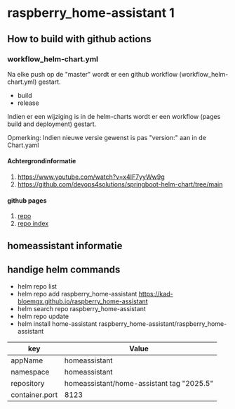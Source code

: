 #  raspberry_home-assistant 1

## How to build with github actions

### workflow_helm-chart.yml

Na elke push op de "master" wordt er een github workflow (workflow_helm-chart.yml) gestart.
- build
- release

Indien er een wijziging is in de helm-charts wordt er een workflow (pages build and deployment) gestart.


Opmerking: Indien nieuwe versie gewenst is pas "version:" aan in de Chart.yaml


#### Achtergrondinformatie
1. https://www.youtube.com/watch?v=x4IF7yyWw9g
2. https://github.com/devops4solutions/springboot-helm-chart/tree/main

#### github pages


1. [repo](https://kad-bloemgx.github.io/raspberry_home-assistant/)
2. [repo index](https://kad-bloemgx.github.io/raspberry_home-assistant/index.yaml)

    
## homeassistant informatie

## handige helm commands


- helm repo list
- helm repo add raspberry_home-assistant https://kad-bloemgx.github.io/raspberry_home-assistant
- helm search repo raspberry_home-assistant
- helm repo update
- helm install home-assistant raspberry_home-assistant/raspberry_home-assistant


| key            | Value                                     |
|----------------|-------------------------------------------|
| appName        | homeassistant                             |
| namespace      | homeassistant                             |
| repository     | homeassistant/home-assistant tag "2025.5" |
| container.port | 8123                                      |